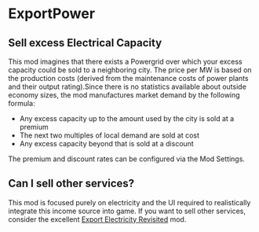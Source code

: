 # ExportPower

## Sell excess Electrical Capacity

This mod imagines that there exists a Powergrid over which your excess capacity could be sold to 
a neighboring city. The price per MW is based on the production costs (derived from the maintenance
costs of power plants and their output rating).Since there is no statistics available about outside
economy sizes, the mod manufactures market demand by the following formula:

  - Any excess capacity up to the amount used by the city is sold at a premium
  - The next two multiples of local demand are sold at cost
  - Any excess capacity beyond that is sold at a discount

The premium and discount rates can be configured via the Mod Settings.

## Can I sell other services?

This mod is focused purely on electricity and the UI required to realistically integrate this income
source into game. If you want to sell other services, consider the excellent 
[Export Electricity Revisited](https://steamcommunity.com/sharedfiles/filedetails/?id=2727374103) mod.